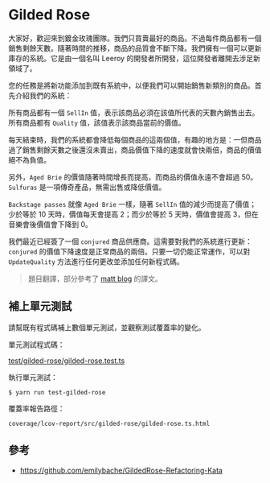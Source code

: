 # Gilded Rose

大家好，歡迎來到鍍金玫瑰團隊。我們只買賣最好的商品。不過每件商品都有一個銷售剩餘天數。隨著時間的推移，商品的品質會不斷下降。我們擁有一個可以更新庫存的系統。它是由一個名叫 Leeroy 的開發者所開發，這位開發者離開去涉足新領域了。

您的任務是將新功能添加到既有系統中，以便我們可以開始銷售新類別的商品。首先介紹我們的系統：

所有商品都有一個 `SellIn` 值，表示該商品必須在該值所代表的天數內銷售出去。所有商品都有 `Quality` 值，該值表示該商品當前的價值。

每天結束時，我們的系統都會降低每個商品的這兩個值，有趣的地方是：一但商品過了銷售剩餘天數之後還沒未賣出，商品價值下降的速度就會快兩倍，商品的價值絕不為負值。

另外，`Aged Brie` 的價值隨著時間增長而提高，而商品的價值永遠不會超過 50。`Sulfuras` 是一項傳奇產品，無需出售或降低價值。

`Backstage passes` 就像 `Aged Brie` 一樣，隨著 `SellIn` 值的減少而提高了價值；少於等於 10 天時，價值每天會提高 2；而少於等於 5 天時，價值會提高 3，但在音樂會後價值會下降到 0。

我們最近已經簽了一個 `conjured` 商品供應商。這需要對我們的系統進行更新：`conjured` 的價值下降速度是正常商品的兩倍。只要一切仍能正常運作，可以對 `UpdateQuality` 方法進行任何更改並添加任何新程式碼。

> 題目翻譯，部分參考了 [matt blog](https://mattlee-blog.com/2020/04/05/2020/gildedrose-factoring-kata/) 的譯文。

## 補上單元測試

請幫既有程式碼補上數個單元測試，並觀察測試覆蓋率的變化。

單元測試程式碼：

[test/gilded-rose/gilded-rose.test.ts](../../test/gilded-rose/gilded-rose.test.ts)

執行單元測試：

```console
$ yarn run test-gilded-rose
```

覆蓋率報告路徑：

```
coverage/lcov-report/src/gilded-rose/gilded-rose.ts.html
```

## 參考

- https://github.com/emilybache/GildedRose-Refactoring-Kata
